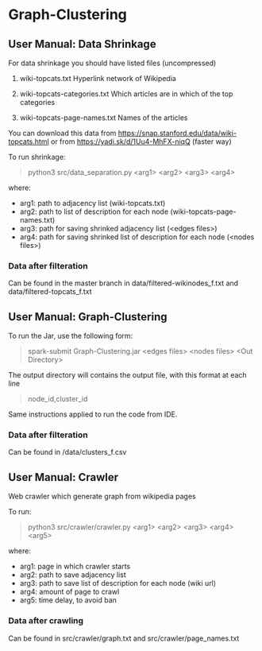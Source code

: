 # Graph-Clustering 

## User Manual: Data Shrinkage

For data shrinkage you should have listed files (uncompressed)

1.  wiki-topcats.txt	Hyperlink network of Wikipedia 

1.  wiki-topcats-categories.txt	Which articles are in which of the top categories

1.  wiki-topcats-page-names.txt	Names of the articles

You can download this data from https://snap.stanford.edu/data/wiki-topcats.html or from https://yadi.sk/d/1Uu4-MhFX-niqQ (faster way)

To run shrinkage:
>python3 src/data_separation.py \<arg1> \<arg2> \<arg3> \<arg4>

where:
*    arg1: path to adjacency list (wiki-topcats.txt)
*    arg2: path to list of description for each node (wiki-topcats-page-names.txt)
*    arg3: path for saving shrinked adjacency list (\<edges files>)
*    arg4: path for saving shrinked list of description for each node (\<nodes files>)

### Data after filteration
Can be found in the master branch in data/filtered-wikinodes_f.txt and data/filtered-topcats_f.txt

## User Manual: Graph-Clustering

To run the Jar, use the following form:
>spark-submit Graph-Clustering.jar \<edges files> \<nodes files> \<Out Directory>


The output directory will contains the output file, with this format at each line 
> node_id,cluster_id


Same instructions applied to run the code from IDE.

### Data after filteration
Can be found in /data/clusters_f.csv

## User Manual: Crawler

Web crawler which generate graph from wikipedia pages

To run:
>python3 src/crawler/crawler.py \<arg1> \<arg2> \<arg3> \<arg4> \<arg5>

where:

*   arg1: page in which crawler starts
*   arg2: path to save adjacency list
*   arg3: path to save list of description for each node (wiki url)
*   arg4: amount of page to crawl
*   arg5: time delay, to avoid ban

### Data after crawling
Can be found in src/crawler/graph.txt and src/crawler/page_names.txt
